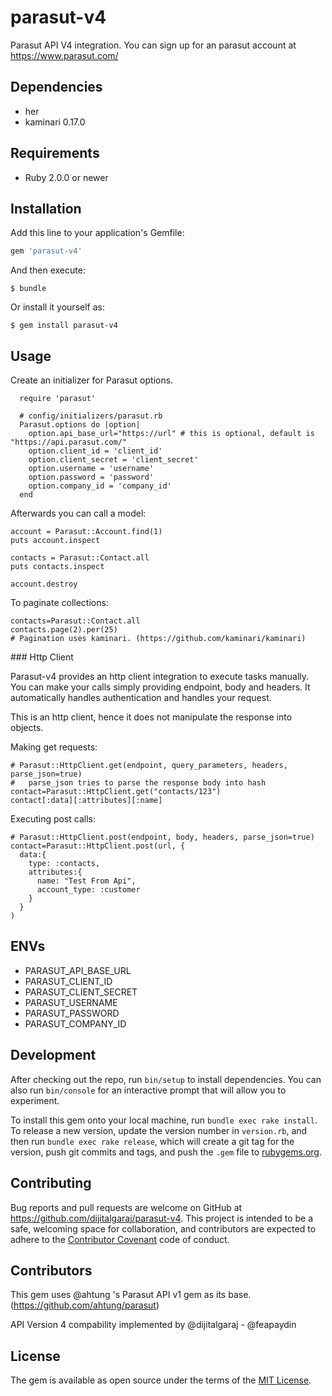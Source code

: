 # parasut-v4

Parasut API V4 integration.
You can sign up for an parasut account at https://www.parasut.com/

## Dependencies

- her
- kaminari 0.17.0

## Requirements

* Ruby 2.0.0 or newer

## Installation

Add this line to your application's Gemfile:

```ruby
gem 'parasut-v4'
```

And then execute:

    $ bundle

Or install it yourself as:

    $ gem install parasut-v4

## Usage

Create an initializer for Parasut options.
```
  require 'parasut'

  # config/initializers/parasut.rb
  Parasut.options do |option|
    option.api_base_url="https://url" # this is optional, default is "https://api.parasut.com/"
    option.client_id = 'client_id'
    option.client_secret = 'client_secret'
    option.username = 'username'
    option.password = 'password'
    option.company_id = 'company_id'
  end
```

Afterwards you can call a model:

    account = Parasut::Account.find(1)
    puts account.inspect

    contacts = Parasut::Contact.all
    puts contacts.inspect

    account.destroy

To paginate collections:

    contacts=Parasut::Contact.all
    contacts.page(2).per(25)
    # Pagination uses kaminari. (https://github.com/kaminari/kaminari)



### Http Client

Parasut-v4 provides an http client integration to execute tasks manually.
You can make your calls simply providing endpoint, body and headers. It automatically handles authentication and handles your request.

This is an http client, hence it does not manipulate the response into objects.

Making get requests: 

    # Parasut::HttpClient.get(endpoint, query_parameters, headers, parse_json=true)
    #   parse_json tries to parse the response body into hash 
    contact=Parasut::HttpClient.get("contacts/123")
    contact[:data][:attributes][:name]

Executing post calls:

    # Parasut::HttpClient.post(endpoint, body, headers, parse_json=true)
    contact=Parasut::HttpClient.post(url, {
      data:{
        type: :contacts,
        attributes:{
          name: "Test From Api",
          account_type: :customer
        }
      }
    )




## ENVs

- PARASUT_API_BASE_URL
- PARASUT_CLIENT_ID
- PARASUT_CLIENT_SECRET
- PARASUT_USERNAME
- PARASUT_PASSWORD
- PARASUT_COMPANY_ID

## Development

After checking out the repo, run `bin/setup` to install dependencies. You can also run `bin/console` for an interactive prompt that will allow you to experiment.

To install this gem onto your local machine, run `bundle exec rake install`. To release a new version, update the version number in `version.rb`, and then run `bundle exec rake release`, which will create a git tag for the version, push git commits and tags, and push the `.gem` file to [rubygems.org](https://rubygems.org).


## Contributing

Bug reports and pull requests are welcome on GitHub at https://github.com/dijitalgaraj/parasut-v4. This project is intended to be a safe, welcoming space for collaboration, and contributors are expected to adhere to the [Contributor Covenant](http://contributor-covenant.org) code of conduct.

## Contributors

This gem uses @ahtung 's Parasut API v1 gem as its base. (https://github.com/ahtung/parasut)

API Version 4 compability implemented by @dijitalgaraj - @feapaydin


## License

The gem is available as open source under the terms of the [MIT License](http://opensource.org/licenses/MIT).
